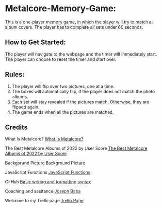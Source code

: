 # Metalcore-Memory-Game:

This is a one-player memory game, in which the player will try to match all album covers. The player has to complete all sets under 60 seconds.

## How to Get Started:

The player will navigate to the webpage and the timer will immediately start. The player can choose to reset the timer and start over.

## Rules:

1. The player will flip over two pictures, one at a time.
2. The boxes will automatically flip, if the player does not match the photo albums.
3. Each set will stay revealed if the pictures match. Otherwise, they are flipped again.
4. The game ends when all the pictures are matched.

## Credits

What Is Metalcore? [What Is Metalcore?](https://www.liveabout.com/what-is-metalcore-1756187)

The Best Metalcore Albums of 2022 by User Score [The Best Metalcore Albums of 2022 by User Score](https://www.albumoftheyear.org/ratings/user-highest-rated/2022/metalcore/)

Backgorund Picture [Background Picture](https://wallpaper.dog/large/20498948.jpg)

JavaScript Functions [JavaScript Functions](https://www.w3schools.com/js/js_functions.asp)

GitHub [Basic writing and formatting syntax](https://docs.github.com/en/get-started/writing-on-github/getting-started-with-writing-and-formatting-on-github/basic-writing-and-formatting-syntax)

Coaching and assitance [Joseph Baba](https://www.linkedin.com/in/jbaba)

Welcome to my Trello page [Trello Page](https://trello.com/b/9Jo1dEMg/do-you-know-metalcore).
